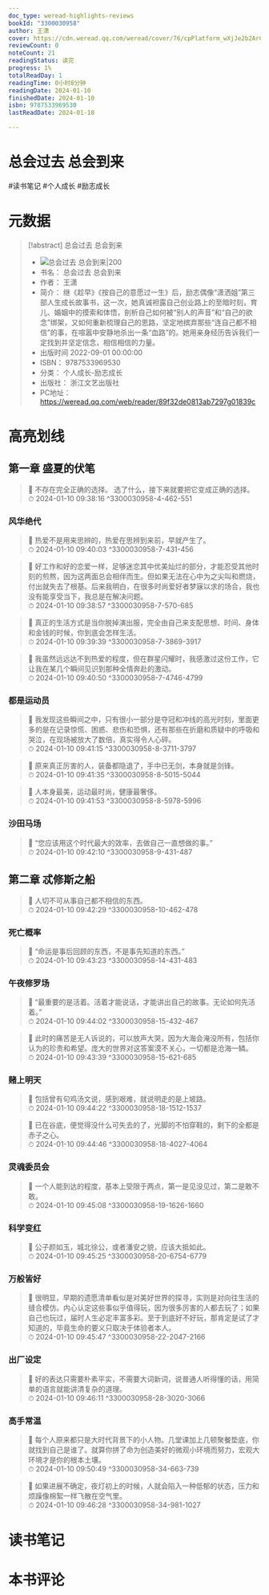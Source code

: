 ```yaml
---
doc_type: weread-highlights-reviews
bookId: "3300030958"
author: 王潇
cover: https://cdn.weread.qq.com/weread/cover/76/cpPlatform_wXjJe2b2ArCLr7ZrjdHQ6o/t7_cpPlatform_wXjJe2b2ArCLr7ZrjdHQ6o.jpg
reviewCount: 0
noteCount: 21
readingStatus: 读完
progress: 1%
totalReadDay: 1
readingTime: 0小时8分钟
readingDate: 2024-01-10
finishedDate: 2024-01-10
isbn: 9787533969530
lastReadDate: 2024-01-10

---
```

# 总会过去 总会到来

#读书笔记 #个人成长 #励志成长

# 元数据
> [!abstract] 总会过去 总会到来
> - ![ 总会过去 总会到来|200](https://cdn.weread.qq.com/weread/cover/76/cpPlatform_wXjJe2b2ArCLr7ZrjdHQ6o/t7_cpPlatform_wXjJe2b2ArCLr7ZrjdHQ6o.jpg)
> - 书名： 总会过去 总会到来
> - 作者： 王潇
> - 简介： 继《趁早》《按自己的意愿过一生》后，励志偶像“潇洒姐”第三部人生成长故事书，这一次，她真诚袒露自己创业路上的至暗时刻，育儿、婚姻中的摸索和体悟，剖析自己如何被“别人的声音”和“自己的欲念”绑架，又如何重新梳理自己的思路，坚定地摈弃那些“连自己都不相信”的事，在喧嚣中安静地杀出一条“血路”的。她用亲身经历告诉我们一定找到并坚定信念，相信相信的力量。
> - 出版时间 2022-09-01 00:00:00
> - ISBN： 9787533969530
> - 分类： 个人成长-励志成长
> - 出版社： 浙江文艺出版社
> - PC地址：https://weread.qq.com/web/reader/89f32de0813ab7297g01839c

# 高亮划线

## 第一章 盛夏的伏笔

> 📌 不存在完全正确的选择。
选了什么，接下来就要把它变成正确的选择。  
> ⏱ 2024-01-10 09:38:16 ^3300030958-4-462-551

### 风华绝代

> 📌 热爱不是用来思辨的，热爱在思辨到来前，早就产生了。  
> ⏱ 2024-01-10 09:40:03 ^3300030958-7-431-456

> 📌 好工作和好的恋爱一样，足够迷恋其中优美灿烂的部分，才能忍受其他时刻的煎熬，因为这两面总会相伴而生。但如果无法在心中为之尖叫和燃烧，付出就失去了根基。后来我明白，在很多时尚爱好者梦寐以求的场合，我也没有能享受当下，我总是在解决问题。  
> ⏱ 2024-01-10 09:38:57 ^3300030958-7-570-685

> 📌 真正的生活方式是当你脱掉演出服，完全由自己来支配思想、时间、身体和金钱的时候，你到底会怎样生活。  
> ⏱ 2024-01-10 09:39:39 ^3300030958-7-3869-3917

> 📌 我虽然远远达不到热爱的程度，但在群星闪耀时，我感激过这份工作，它让我在某几个瞬间见识到那种全情奔赴的激动。  
> ⏱ 2024-01-10 09:40:50 ^3300030958-7-4746-4799

### 都是运动员

> 📌 我发现这些瞬间之中，只有很小一部分是夺冠和冲线的高光时刻，里面更多的是在记录惊慌、困惑、悲伤和恐惧，还有那些在折磨和质疑中的呼吸和哭泣，在现场被放大了数倍，真实得令人心碎。  
> ⏱ 2024-01-10 09:41:15 ^3300030958-8-3711-3797

> 📌 原来真正厉害的人，装备都隐退了，手中已无剑，本身就是剑锋。  
> ⏱ 2024-01-10 09:41:35 ^3300030958-8-5015-5044

> 📌 人本身最美，运动最时尚，健康最奢侈。  
> ⏱ 2024-01-10 09:41:53 ^3300030958-8-5978-5996

### 沙田马场

> 📌 “您应该用这个时代最大的效率，去做自己一直想做的事。”  
> ⏱ 2024-01-10 09:42:10 ^3300030958-9-431-487

## 第二章 忒修斯之船

> 📌 人切不可从事自己都不相信的东西。  
> ⏱ 2024-01-10 09:42:29 ^3300030958-10-462-478

### 死亡概率

> 📌 “命运是事后回顾的东西，不是事先知道的东西。”  
> ⏱ 2024-01-10 09:43:23 ^3300030958-14-431-483

### 午夜修罗场

> 📌 “最重要的是活着。活着才能说话，才能讲出自己的故事。无论如何先活着。”  
> ⏱ 2024-01-10 09:44:02 ^3300030958-15-432-467

> 📌 此时的痛苦是无人诉说的，可以放声大哭，因为大海会淹没所有，包括你认为的珍贵和希望。庞大的世界对这答案漠不关心，一切都是沧海一鳞。  
> ⏱ 2024-01-10 09:43:39 ^3300030958-15-621-685

### 赌上明天

> 📌 包括曾有句鸡汤文说，感到艰难，就说明走的是上坡路。  
> ⏱ 2024-01-10 09:44:22 ^3300030958-18-1512-1537

> 📌 已在谷底，便觉得没什么可失去的了，光脚的不怕穿鞋的，剩下的全都是赤子之心。  
> ⏱ 2024-01-10 09:44:46 ^3300030958-18-4027-4064

### 灵魂委员会

> 📌 一个人能到达的程度，基本上受限于两点，第一是见没见过，第二是敢不敢。  
> ⏱ 2024-01-10 09:45:08 ^3300030958-19-1626-1660

### 科学变红

> 📌 公子颜如玉，城北徐公，或者潘安之貌，应该大抵如此。  
> ⏱ 2024-01-10 09:45:25 ^3300030958-20-6754-6779

### 万般皆好

> 📌 很明显，早期的遗愿清单看似是对美好世界的探寻，实则是对向往生活的缝合模仿。内心认定这些事似乎值得玩，因为很多厉害的人都去玩了；如果自己也玩过，届时人生必定丰富多彩。至于到底好不好玩，那肯定是试了才知道的，毕竟生命的要义只取决于体验者本人。  
> ⏱ 2024-01-10 09:45:47 ^3300030958-22-2047-2166

### 出厂设定

> 📌 好的表达只需要朴素平实，不需要大词新词，说普通人听得懂的话，用简单的语言就能讲清复杂的道理。  
> ⏱ 2024-01-10 09:46:11 ^3300030958-28-3020-3066

### 高手常温

> 📌 每个人原来都只是大时代背景下的小人物。几堂课加上几顿聚餐垫底，你就找到自己是谁了。就算你拼了命为创造美好的微观小环境而努力，宏观大环境才是你的根本土壤。  
> ⏱ 2024-01-10 09:50:49 ^3300030958-34-663-739

> 📌 如果进展不确定，夜灯初上的时候，人就会陷入一种低郁的状态，压力和烦躁像棉絮一样飞散在空气里。  
> ⏱ 2024-01-10 09:46:28 ^3300030958-34-981-1027



# 读书笔记



# 本书评论
